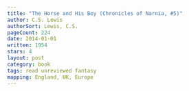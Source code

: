 ```yaml
---
title: "The Horse and His Boy (Chronicles of Narnia, #5)"
author: C.S. Lewis
authorSort: Lewis, C.S.
pageCount: 224
date: 2014-01-01
written: 1954
stars: 4
layout: post
category: book
tags: read unreviewed fantasy
mapping: England, UK, Europe
---
```

